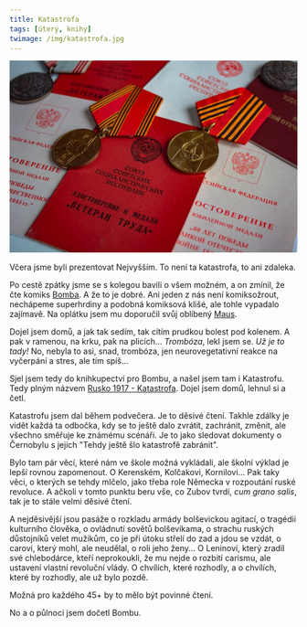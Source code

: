 ```yaml
---
title: Katastrofa
tags: [úterý, knihy]
twimage: /img/katastrofa.jpg
---
```


![cover](/img/katastrofa.jpg)

Včera jsme byli prezentovat Nejvyšším. To není ta katastrofa, to ani zdaleka.

Po cestě zpátky jsme se s kolegou bavili o všem možném, a on zmínil, že čte komiks [Bomba](https://www.kosmas.cz/knihy/285233/bomba/). A že to je dobré. Ani jeden z nás není komiksožrout, nechápeme superhrdiny a podobná komiksová klišé, ale tohle vypadalo zajímavě. Na oplátku jsem mu doporučil svůj oblíbený [Maus](https://www.kosmas.cz/knihy/175519/maus/).

Dojel jsem domů, a jak tak sedím, tak cítím prudkou bolest pod kolenem. A pak v ramenou, na krku, pak na plicích... _Trombóza_, lekl jsem se. _Už je to tady!_ No, nebyla to asi, snad, trombóza, jen neurovegetativní reakce na vyčerpání a stres, ale tím spíš...

Sjel jsem tedy do knihkupectví pro Bombu, a našel jsem tam i Katastrofu. Tedy plným názvem [Rusko 1917 - Katastrofa](https://www.kosmas.cz/knihy/275338/rusko-1917.-katastrofa/#pos=0). Dojel jsem domů, lehnul si a četl.

Katastrofu jsem dal během podvečera. Je to děsivé čtení. Takhle zdálky je vidět každá ta odbočka, kdy se to ještě dalo zvrátit, zachránit, změnit, ale všechno směřuje ke známému scénáři. Je to jako sledovat dokumenty o Černobylu s jejich "Tehdy ještě šlo katastrofě zabránit".

Bylo tam pár věcí, které nám ve škole možná vykládali, ale školní výklad je lepší rovnou zapomenout. O Kerenském, Kolčakovi, Kornilovi... Pak taky věci, o kterých se tehdy mlčelo, jako třeba role Německa v rozpoutání ruské revoluce. A ačkoli v tomto punktu beru vše, co Zubov tvrdí, _cum grano salis_, tak je to stále velmi děsivé čtení.

A nejděsivější jsou pasáže o rozkladu armády bolševickou agitací, o tragédii kulturního člověka, o ovládnutí sovětů bolševikama, o strachu ruských důstojníků velet mužikům, co je při útoku střelí do zad a jdou se vzdát, o carovi, který mohl, ale neudělal, o roli jeho ženy... O Leninovi, který zradil své chlebodárce, kteří neprokoukli, že mu nejde o rozbití carismu, ale ustavení vlastní revoluční vlády. O chvílích, které rozhodly, a o chvílích, které by rozhodly, ale už bylo pozdě.

Možná pro každého 45+ by to mělo být povinné čtení.

No a o půlnoci jsem dočetl Bombu.